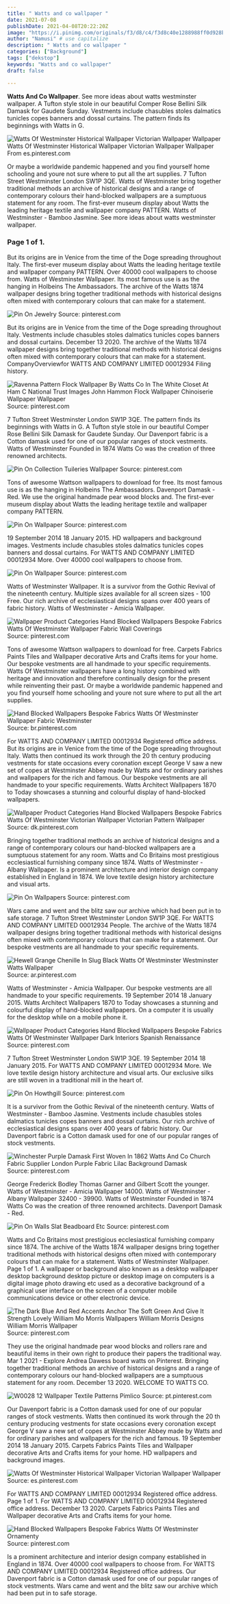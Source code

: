 ```yaml
---
title: " Watts and co wallpaper "
date: 2021-07-08
publishDate: 2021-04-08T20:22:20Z
image: "https://i.pinimg.com/originals/f3/d8/c4/f3d8c40e1288988ff0d928be2a9251d9.jpg"
author: "Namusi" # use capitalize
description: " Watts and co wallpaper "
categories: ["Background"]
tags: ["dekstop"]
keywords: "Watts and co wallpaper"
draft: false

---
```



**Watts And Co Wallpaper**. See more ideas about watts westminster wallpaper. A Tufton style stole in our beautiful Comper Rose Bellini Silk Damask for Gaudete Sunday. Vestments include chasubles stoles dalmatics tunicles copes banners and dossal curtains. The pattern finds its beginnings with Watts in G.

![Watts Of Westminster Historical Wallpaper Victorian Wallpaper Wallpaper](https://i.pinimg.com/originals/f4/be/98/f4be98d9b001e6764d6c33ae4a4d4ea1.jpg "Watts Of Westminster Historical Wallpaper Victorian Wallpaper Wallpaper")
Watts Of Westminster Historical Wallpaper Victorian Wallpaper Wallpaper From es.pinterest.com


Or maybe a worldwide pandemic happened and you find yourself home schooling and youre not sure where to put all the art supplies. 7 Tufton Street Westminster London SW1P 3QE. Watts of Westminster bring together traditional methods an archive of historical designs and a range of contemporary colours their hand-blocked wallpapers are a sumptuous statement for any room. The first-ever museum display about Watts the leading heritage textile and wallpaper company PATTERN. Watts of Westminster - Bamboo Jasmine. See more ideas about watts westminster wallpaper.

### Page 1 of 1.

But its origins are in Venice from the time of the Doge spreading throughout Italy. The first-ever museum display about Watts the leading heritage textile and wallpaper company PATTERN. Over 40000 cool wallpapers to choose from. Watts of Westminster Wallpaper. Its most famous use is as the hanging in Holbeins The Ambassadors. The archive of the Watts 1874 wallpaper designs bring together traditional methods with historical designs often mixed with contemporary colours that can make for a statement.


![Pin On Jewelry](https://i.pinimg.com/originals/74/ed/80/74ed80e3aae966f8cbde9ed236549893.jpg "Pin On Jewelry")
Source: pinterest.com

But its origins are in Venice from the time of the Doge spreading throughout Italy. Vestments include chasubles stoles dalmatics tunicles copes banners and dossal curtains. December 13 2020. The archive of the Watts 1874 wallpaper designs bring together traditional methods with historical designs often mixed with contemporary colours that can make for a statement. CompanyOverviewfor WATTS AND COMPANY LIMITED 00012934 Filing history.

![Ravenna Pattern Flock Wallpaper By Watts Co In The White Closet At Ham C National Trust Images John Hammon Flock Wallpaper Chinoiserie Wallpaper Wallpaper](https://i.pinimg.com/originals/e4/28/05/e42805f5c009a3d71da853cf8a1a98aa.jpg "Ravenna Pattern Flock Wallpaper By Watts Co In The White Closet At Ham C National Trust Images John Hammon Flock Wallpaper Chinoiserie Wallpaper Wallpaper")
Source: pinterest.com

7 Tufton Street Westminster London SW1P 3QE. The pattern finds its beginnings with Watts in G. A Tufton style stole in our beautiful Comper Rose Bellini Silk Damask for Gaudete Sunday. Our Davenport fabric is a Cotton damask used for one of our popular ranges of stock vestments. Watts of Westminster Founded in 1874 Watts Co was the creation of three renowned architects.

![Pin On Collection Tuileries Wallpaper](https://i.pinimg.com/originals/a7/69/f3/a769f30f7e3eedf1105bf4dc2e3a52ed.jpg "Pin On Collection Tuileries Wallpaper")
Source: pinterest.com

Tons of awesome Wattson wallpapers to download for free. Its most famous use is as the hanging in Holbeins The Ambassadors. Davenport Damask - Red. We use the original handmade pear wood blocks and. The first-ever museum display about Watts the leading heritage textile and wallpaper company PATTERN.

![Pin On Wallpaper](https://i.pinimg.com/originals/62/e7/d1/62e7d11bf51d48fe0b6361135d80ea9d.jpg "Pin On Wallpaper")
Source: pinterest.com

19 September 2014 18 January 2015. HD wallpapers and background images. Vestments include chasubles stoles dalmatics tunicles copes banners and dossal curtains. For WATTS AND COMPANY LIMITED 00012934 More. Over 40000 cool wallpapers to choose from.

![Pin On Wallpaper](https://i.pinimg.com/originals/42/49/6c/42496c45161edf3a280bee88dbcfbd58.jpg "Pin On Wallpaper")
Source: pinterest.com

Watts of Westminster Wallpaper. It is a survivor from the Gothic Revival of the nineteenth century. Multiple sizes available for all screen sizes - 100 Free. Our rich archive of ecclesiastical designs spans over 400 years of fabric history. Watts of Westminster - Amicia Wallpaper.

![Wallpaper Product Categories Hand Blocked Wallpapers Bespoke Fabrics Watts Of Westminster Wallpaper Fabric Wall Coverings](https://i.pinimg.com/originals/25/b0/27/25b027dfbf6c1b32ac7cba04df651897.jpg "Wallpaper Product Categories Hand Blocked Wallpapers Bespoke Fabrics Watts Of Westminster Wallpaper Fabric Wall Coverings")
Source: pinterest.com

Tons of awesome Wattson wallpapers to download for free. Carpets Fabrics Paints Tiles and Wallpaper decorative Arts and Crafts items for your home. Our bespoke vestments are all handmade to your specific requirements. Watts Of Westminster wallpapers have a long history combined with heritage and innovation and therefore continually design for the present while reinventing their past. Or maybe a worldwide pandemic happened and you find yourself home schooling and youre not sure where to put all the art supplies.

![Hand Blocked Wallpapers Bespoke Fabrics Watts Of Westminster Wallpaper Fabric Westminster](https://i.pinimg.com/originals/93/c9/73/93c973ee8b69afebcbf5515165310747.jpg "Hand Blocked Wallpapers Bespoke Fabrics Watts Of Westminster Wallpaper Fabric Westminster")
Source: br.pinterest.com

For WATTS AND COMPANY LIMITED 00012934 Registered office address. But its origins are in Venice from the time of the Doge spreading throughout Italy. Watts then continued its work through the 20 th century producing vestments for state occasions every coronation except George V saw a new set of copes at Westminster Abbey made by Watts and for ordinary parishes and wallpapers for the rich and famous. Our bespoke vestments are all handmade to your specific requirements. Watts Architect Wallpapers 1870 to Today showcases a stunning and colourful display of hand-blocked wallpapers.

![Wallpaper Product Categories Hand Blocked Wallpapers Bespoke Fabrics Watts Of Westminster Victorian Wallpaper Victorian Pattern Wallpaper](https://i.pinimg.com/originals/b6/55/f7/b655f7f68dee844cc68a74f8037bd2b5.jpg "Wallpaper Product Categories Hand Blocked Wallpapers Bespoke Fabrics Watts Of Westminster Victorian Wallpaper Victorian Pattern Wallpaper")
Source: dk.pinterest.com

Bringing together traditional methods an archive of historical designs and a range of contemporary colours our hand-blocked wallpapers are a sumptuous statement for any room. Watts and Co Britains most prestigious ecclesiastical furnishing company since 1874. Watts of Westminster - Albany Wallpaper. Is a prominent architecture and interior design company established in England in 1874. We love textile design history architecture and visual arts.

![Pin On Wallpapers](https://i.pinimg.com/originals/02/fe/59/02fe590f5b5e208a684862ca86d36043.jpg "Pin On Wallpapers")
Source: pinterest.com

Wars came and went and the blitz saw our archive which had been put in to safe storage. 7 Tufton Street Westminster London SW1P 3QE. For WATTS AND COMPANY LIMITED 00012934 People. The archive of the Watts 1874 wallpaper designs bring together traditional methods with historical designs often mixed with contemporary colours that can make for a statement. Our bespoke vestments are all handmade to your specific requirements.

![Hewell Grange Chenille In Slug Black Watts Of Westminster Westminster Watts Wallpaper](https://i.pinimg.com/originals/1b/fa/dd/1bfadd89be91502242876d388e39dfd7.jpg "Hewell Grange Chenille In Slug Black Watts Of Westminster Westminster Watts Wallpaper")
Source: ar.pinterest.com

Watts of Westminster - Amicia Wallpaper. Our bespoke vestments are all handmade to your specific requirements. 19 September 2014 18 January 2015. Watts Architect Wallpapers 1870 to Today showcases a stunning and colourful display of hand-blocked wallpapers. On a computer it is usually for the desktop while on a mobile phone it.

![Wallpaper Product Categories Hand Blocked Wallpapers Bespoke Fabrics Watts Of Westminster Wallpaper Dark Interiors Spanish Renaissance](https://i.pinimg.com/originals/e0/b7/07/e0b707e2fd0a378bcd2df8eb496ae4b9.jpg "Wallpaper Product Categories Hand Blocked Wallpapers Bespoke Fabrics Watts Of Westminster Wallpaper Dark Interiors Spanish Renaissance")
Source: pinterest.com

7 Tufton Street Westminster London SW1P 3QE. 19 September 2014 18 January 2015. For WATTS AND COMPANY LIMITED 00012934 More. We love textile design history architecture and visual arts. Our exclusive silks are still woven in a traditional mill in the heart of.

![Pin On Howthgill](https://i.pinimg.com/originals/44/a3/4e/44a34ee171adb14696843173f9295ddb.jpg "Pin On Howthgill")
Source: pinterest.com

It is a survivor from the Gothic Revival of the nineteenth century. Watts of Westminster - Bamboo Jasmine. Vestments include chasubles stoles dalmatics tunicles copes banners and dossal curtains. Our rich archive of ecclesiastical designs spans over 400 years of fabric history. Our Davenport fabric is a Cotton damask used for one of our popular ranges of stock vestments.

![Winchester Purple Damask First Woven In 1862 Watts And Co Church Fabric Supplier London Purple Fabric Lilac Background Damask](https://i.pinimg.com/originals/a3/58/4d/a3584d1185b9a0ac7aaf2b5a51cb8ede.jpg "Winchester Purple Damask First Woven In 1862 Watts And Co Church Fabric Supplier London Purple Fabric Lilac Background Damask")
Source: pinterest.com

George Frederick Bodley Thomas Garner and Gilbert Scott the younger. Watts of Westminster - Amicia Wallpaper 14000. Watts of Westminster - Albany Wallpaper 32400 - 39900. Watts of Westminster Founded in 1874 Watts Co was the creation of three renowned architects. Davenport Damask - Red.

![Pin On Walls Slat Beadboard Etc](https://i.pinimg.com/originals/66/31/d3/6631d3fa5fc1ab7da0a272fc36e7ee0b.jpg "Pin On Walls Slat Beadboard Etc")
Source: pinterest.com

Watts and Co Britains most prestigious ecclesiastical furnishing company since 1874. The archive of the Watts 1874 wallpaper designs bring together traditional methods with historical designs often mixed with contemporary colours that can make for a statement. Watts of Westminster Wallpaper. Page 1 of 1. A wallpaper or background also known as a desktop wallpaper desktop background desktop picture or desktop image on computers is a digital image photo drawing etc used as a decorative background of a graphical user interface on the screen of a computer mobile communications device or other electronic device.

![The Dark Blue And Red Accents Anchor The Soft Green And Give It Strength Lovely William Mo Morris Wallpapers William Morris Designs William Morris Wallpaper](https://i.pinimg.com/originals/47/95/e2/4795e2abfbafb9af44b8e9db74a8b06e.jpg "The Dark Blue And Red Accents Anchor The Soft Green And Give It Strength Lovely William Mo Morris Wallpapers William Morris Designs William Morris Wallpaper")
Source: pinterest.com

They use the original handmade pear wood blocks and rollers rare and beautiful items in their own right to produce their papers the traditional way. Mar 1 2021 - Explore Andrea Dawess board watts on Pinterest. Bringing together traditional methods an archive of historical designs and a range of contemporary colours our hand-blocked wallpapers are a sumptuous statement for any room. December 13 2020. WELCOME TO WATTS CO.

![W0028 12 Wallpaper Textile Patterns Pimlico](https://i.pinimg.com/originals/25/be/8e/25be8ea8759cf2eaabf4c0daad185e5b.jpg "W0028 12 Wallpaper Textile Patterns Pimlico")
Source: pt.pinterest.com

Our Davenport fabric is a Cotton damask used for one of our popular ranges of stock vestments. Watts then continued its work through the 20 th century producing vestments for state occasions every coronation except George V saw a new set of copes at Westminster Abbey made by Watts and for ordinary parishes and wallpapers for the rich and famous. 19 September 2014 18 January 2015. Carpets Fabrics Paints Tiles and Wallpaper decorative Arts and Crafts items for your home. HD wallpapers and background images.

![Watts Of Westminster Historical Wallpaper Victorian Wallpaper Wallpaper](https://i.pinimg.com/originals/f4/be/98/f4be98d9b001e6764d6c33ae4a4d4ea1.jpg "Watts Of Westminster Historical Wallpaper Victorian Wallpaper Wallpaper")
Source: es.pinterest.com

For WATTS AND COMPANY LIMITED 00012934 Registered office address. Page 1 of 1. For WATTS AND COMPANY LIMITED 00012934 Registered office address. December 13 2020. Carpets Fabrics Paints Tiles and Wallpaper decorative Arts and Crafts items for your home.

![Hand Blocked Wallpapers Bespoke Fabrics Watts Of Westminster Ornamenty](https://i.pinimg.com/originals/f3/d8/c4/f3d8c40e1288988ff0d928be2a9251d9.jpg "Hand Blocked Wallpapers Bespoke Fabrics Watts Of Westminster Ornamenty")
Source: pinterest.com

Is a prominent architecture and interior design company established in England in 1874. Over 40000 cool wallpapers to choose from. For WATTS AND COMPANY LIMITED 00012934 Registered office address. Our Davenport fabric is a Cotton damask used for one of our popular ranges of stock vestments. Wars came and went and the blitz saw our archive which had been put in to safe storage.

